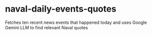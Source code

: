 # naval-daily-events-quotes
Fetches ten recent news events that happened today and uses Google Gemini LLM to find relevant Naval quotes
